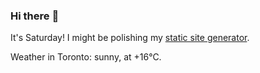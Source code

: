 ### Hi there :wave:

It's Saturday! I might be polishing my [static site generator](https://github.com/bewuethr/pandoc-bash-blog).

Weather in Toronto: sunny, at +16°C.
